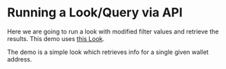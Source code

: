 # Running a Look/Query via API

Here we are going to run a look with modified filter values and retrieve the results.
This demo uses [this Look](https://dashargos.chainargos.com/looks/722).

The demo is a simple look which retrieves info for a single given wallet address.